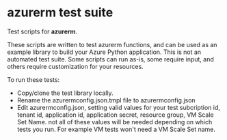 # azurerm test suite
Test scripts for **azurerm**.

These scripts are written to test azurerm functions, and can be used as an example library to build your Azure Python application. This is not an automated test suite. Some scripts can run as-is, some require input, and others require customization for your resources. 

To run these tests:

- Copy/clone the test library locally.
- Rename the azurermconfig.json.tmpl file to azurermconfig.json
- Edit azurermconfig.json, setting valid values for your test subcription id, tenant id, application id, application secret, resource group, VM Scale Set Name. not all of these values will be needed depending on which tests you run. For example VM tests won't need a VM Scale Set name.

